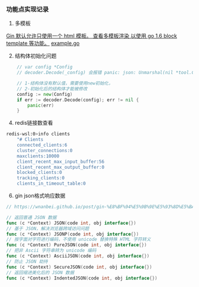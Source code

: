 

### 功能点实现记录

1. 多模板

[Gin 默认允许只使用一个 html 模板。 查看多模板渲染 以使用 go 1.6 block template 等功能。](https://gin-gonic.com/zh-cn/docs/examples/multiple-template/)
[example.go](https://github.com/gin-contrib/multitemplate/blob/master/example/advanced/example.go)


2. 结构体初始化问题
```go
    // var config *Config
    // decoder.Decode(_config) 会报错 panic: json: Unmarshal(nil *tool.Config)  

    // 1-结构体没有默认值，需要使用new初始化，
    // 2-初始化后的结构体才能被修改
    config := new(Config)
    if err := decoder.Decode(config); err != nil {
        panic(err)
    }
```

4. redis链接数查看
```sh
redis-wsl:0>info clients
    "# Clients
    connected_clients:6
    cluster_connections:0
    maxclients:10000
    client_recent_max_input_buffer:56
    client_recent_max_output_buffer:0
    blocked_clients:0
    tracking_clients:0
    clients_in_timeout_table:0
```


6. gin json格式响应数据
```go
// https://wnanbei.github.io/post/gin-%E8%BF%94%E5%9B%9E%E5%93%8D%E5%BA%94%E6%96%B9%E5%BC%8F/

// 返回普通 JSON 数据
func (c *Context) JSON(code int, obj interface{})
// 基于 JSON，解决浏览器跨域访问问题
func (c *Context) JSONP(code int, obj interface{})
// 按字面对字符进行编码，不使用 unicode 替换特殊 HTML 字符转义
func (c *Context) PureJSON(code int, obj interface{})
// 把非 Ascii 字符串转为 unicode 编码
func (c *Context) AsciiJSON(code int, obj interface{})
// 防止 JSON 劫持
func (c *Context) SecureJSON(code int, obj interface{})
// 返回缩进美化后的 JSON 数据
func (c *Context) IndentedJSON(code int, obj interface{})

```